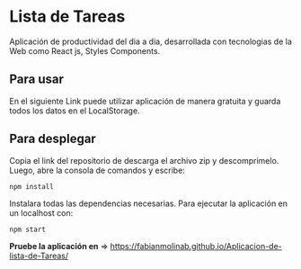 # Lista de Tareas

Aplicación de productividad del dia a dia, desarrollada con tecnologias de la Web como React js, Styles Components.

## Para usar

En el siguiente Link puede utilizar aplicación de manera gratuita y guarda todos los datos en el LocalStorage.

## Para desplegar

Copia el link del repositorio de descarga el archivo zip y descomprimelo. Luego, abre la consola de comandos y escribe:

`npm install`

Instalara todas las dependencias necesarias. Para ejecutar la aplicación en un localhost con:

`npm start`

**Pruebe la aplicación en** => https://fabianmolinab.github.io/Aplicacion-de-lista-de-Tareas/
